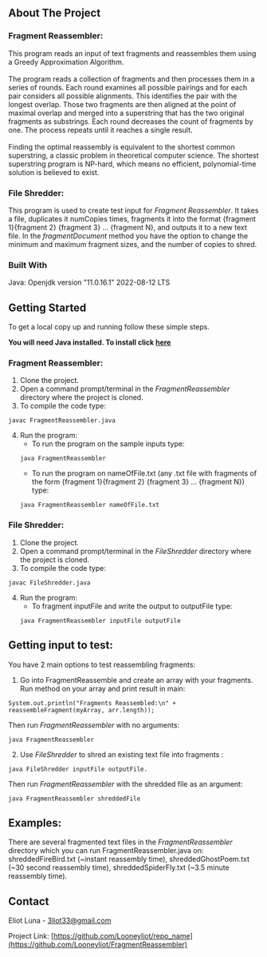 <!-- ABOUT THE PROJECT -->
## About The Project

### Fragment Reassembler:

This program reads an input of text fragments and reassembles them using a Greedy Approximation Algorithm. <br><br>
The program reads a collection of fragments and then processes them in a series of rounds. Each round examines all possible pairings and for each pair considers all possible alignments. This identifies the pair with the longest overlap. Those two fragments are then aligned at the point of maximal overlap and merged into a superstring that has the two original fragments as substrings. Each round decreases the count of fragments by one. The process repeats until it reaches a single result. <br> <br>
Finding the optimal reassembly is equivalent to the shortest common superstring, a classic problem in theoretical computer science. The shortest superstring program is NP-hard, which means no efficient, polynomial-time solution is believed to exist.

### File Shredder:

This program is used to create test input for *Fragment Reassembler*. It takes a file, duplicates it numCopies times, fragments it into the format {fragment 1}{fragment 2} {fragment 3} ... {fragment N}, and outputs it to a new text file.
In the *fragmentDocument* method you have the option to change the minimum and maximum fragment sizes, and the number of copies to shred.

### Built With

Java: Openjdk version "11.0.16.1" 2022-08-12 LTS

<!-- GETTING STARTED -->
## Getting Started

To get a local copy up and running follow these simple steps.

**You will need Java installed. To install click [here](https://www.oracle.com/java/technologies/downloads/#jdk21-windows)**

### Fragment Reassembler:

1. Clone the project.
2. Open a command prompt/terminal in the *FragmentReassembler* directory where the project is cloned.
3. To compile the code type:
```
javac FragmentReassembler.java
```


4. Run the program:
    + To run the program on the sample inputs type: 
    ```
    java FragmentReassembler
    ```
    + To run the program on nameOfFile.txt (any .txt file with fragments of the form {fragment 1}{fragment 2} {fragment 3} ... {fragment N}) type:
    ```
    java FragmentReassembler nameOfFile.txt  
    ```

### File Shredder:

1. Clone the project.
2. Open a command prompt/terminal in the *FileShredder* directory where the project is cloned.
3. To compile the code type:
```
javac FileShredder.java
```
4. Run the program:
    + To fragment inputFile and write the output to outputFile type: 
    ```
    java FragmentReassembler inputFile outputFile
    ```


    
## Getting input to test:  

You have 2 main options to test reassembling fragments:
1. Go into FragmentReassemble and create an array with your fragments. Run method on your array and print result in main:
```
System.out.println("Fragments Reassembled:\n" + reassembleFragment(myArray, arr.length));
```
Then run *FragmentReassembler* with no arguments: 
```
java FragmentReassembler
```
2. Use *FileShredder* to shred an existing text file into fragments : 
```
java FileShredder inputFile outputFile. 
```

Then run *FragmentReassembler* with the shredded file as an argument: 
```
java FragmentReassembler shreddedFile
```

## Examples:

There are several fragmented text files in the *FragmentReassembler* directory which you can run FragmentReassembler.java on: shreddedFireBird.txt (~instant reassembly time), shreddedGhostPoem.txt (~30 second reassembly time), shreddedSpiderFly.txt (~3.5 minute reassembly time).




<!-- CONTACT -->
## Contact

Eliot Luna - 3liot33@gmail.com

Project Link: [https://github.com/Looneyliot/repo_name](https://github.com/Looneyliot/FragmentReassembler)
